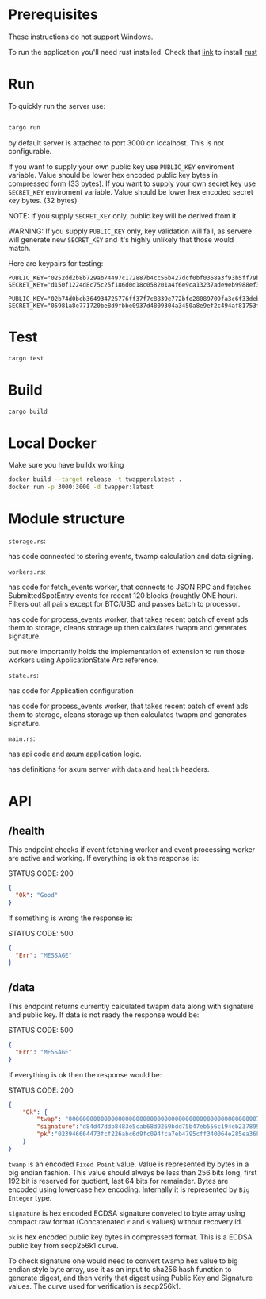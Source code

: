 # Prerequisites

These instructions do not support Windows.

To run the application you'll need rust installed. Check that [link](https://rustup.rs/) to install [rust](https://rustup.rs/)

# Run

To quickly run the server use:

```bash

cargo run

```

by default server is attached to port 3000 on localhost. This is not configurable.

If you want to supply your own public key use `PUBLIC_KEY` enviroment variable. Value should be lower hex encoded public key bytes in compressed form (33 bytes).
If you want to supply your own secret key use `SECRET_KEY` enviroment variable. Value should be lower hex encoded secret key bytes. (32 bytes)

NOTE: If you supply `SECRET_KEY` only, public key will be derived from it.

WARNING: If you supply `PUBLIC_KEY` only, key validation will fail, as servere will generate new `SECRET_KEY` and it's highly unlikely that those would match.

Here are keypairs for testing: 

```
PUBLIC_KEY="0252dd2b8b729ab74497c172887b4cc56b427dcf0bf0368a3f93b5ff79b3f09410"
SECRET_KEY="d150f1224d8c75c25f186d0d18c058201a4f6e9ca13237ade9eb9988ef391de5"
```

```
PUBLIC_KEY="02b74d0beb364934725776ff37f7c8839e772bfe28089709fa3c6f33debda9df02"
SECRET_KEY="05981a8e771720be8d9fbbe0937d4809304a3450a8e9ef2c494af81753f79ca9"
```

# Test

```bash
cargo test
```

# Build

```bash
cargo build
```

# Local Docker

Make sure you have buildx working

```bash
docker build --target release -t twapper:latest .
docker run -p 3000:3000 -d twapper:latest
```

# Module structure

`storage.rs`: 

has code connected to storing events, twamp calculation and data signing.

`workers.rs`:

has code for fetch_events worker, that connects to JSON RPC and fetches SubmittedSpotEntry events for recent 120 blocks (roughtly ONE hour). Filters out all pairs except for BTC/USD and passes batch to processor.

has code for process_events worker, that takes recent batch of event ads them to storage, cleans storage up then calculates twapm and generates signature.

but more importantly holds the implementation of extension to run those workers using ApplicationState Arc reference.

`state.rs`: 

has code for Application configuration

has code for process_events worker, that takes recent batch of event ads them to storage, cleans storage up then calculates twapm and generates signature.


`main.rs`: 

has api code and axum application logic.

has definitions for axum server with `data` and `health` headers.

# API

## /health

This endpoint checks if event fetching worker and event processing worker are active and working. If everything is ok the response is:

STATUS CODE: 200
```json
{
  "Ok": "Good"
}
```

If something is wrong the response is:

STATUS CODE: 500
```json
{
  "Err": "MESSAGE"
}
```

## /data

This endpoint returns currently calculated twapm data along with signature and public key. If data is not ready the response would be:

STATUS CODE: 500
```json
{
  "Err": "MESSAGE"
}
```

If everything is ok then the response would be:

STATUS CODE: 200
```json
{
    "Ok": {
        "twap": "0000000000000000000000000000000000000000000000000000079c7402dfd3",
        "signature":"d84d47ddb8483e5cab68d9269bdd75b47eb556c194eb2378998f752c8f6908ff5a11a7ec12414f8652c984614bf56ffec7996bd4924c29b8834e236b16ecc75f",
        "pk":"023946664473fcf226abc6d9fc094fca7eb4795cff340064e285ea3689fda420a2"
    }
}
```

`twamp` is an encoded `Fixed Point` value. Value is represented by bytes in a big endian fashion. This value should always be less than 256 bits long, first 192 bit is reserved for quotient, last 64 bits for remainder. Bytes are encoded using lowercase hex encoding. Internally it is represented by `Big Integer` type.

`signature` is hex encoded ECDSA signature conveted to byte array using compact raw format (Concatenated `r` and `s` values) without recovery id.

`pk` is hex encoded public key bytes in compressed format. This is a ECDSA public key from secp256k1 curve.

To check signature one would need to convert twamp hex value to big endian style byte array, use it as an input to sha256 hash function to generate digest, and then verify that digest using Public Key and Signature values. The curve used for verification is secp256k1.